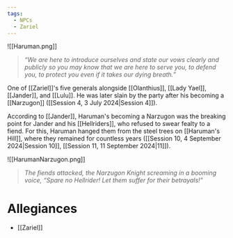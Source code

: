 ```yaml
---
tags:
  - NPCs
  - Zariel
---
```

![[Haruman.png]]
> *“We are here to introduce ourselves and state our vows clearly and publicly so you may know that we are here to serve you, to defend you, to protect you even if it takes our dying breath.”*

One of [[Zariel]]'s five generals alongside [[Olanthius]], [[Lady Yael]], [[Jander]], and [[Lulu]]. He was later slain by the party after his becoming a [[Narzugon]] ([[Session 4, 3 July 2024|Session 4]]).

According to [[Jander]], Haruman's becoming a Narzugon was the breaking point for Jander and his [[Hellriders]], who refused to swear fealty to a fiend. For this, Haruman hanged them from the steel trees on [[Haruman's Hill]], where they remained for countless years ([[Session 10, 4 September 2024|Session 10]], [[Session 11, 11 September 2024|11]]).

![[HarumanNarzugon.png]]
> *The fiends attacked, the Narzugon Knight screaming in a booming voice, “Spare no Hellrider! Let them suffer for their betrayals!”*
# Allegiances
- [[Zariel]]